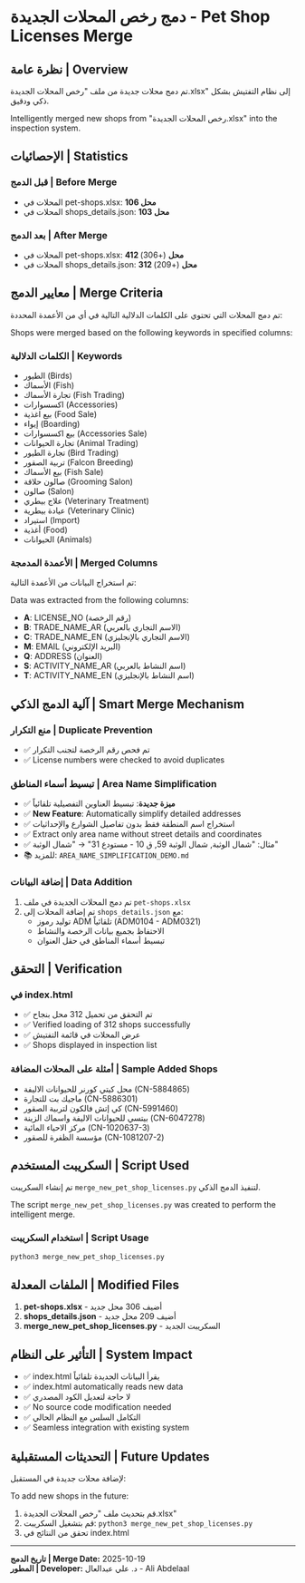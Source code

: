 # دمج رخص المحلات الجديدة - Pet Shop Licenses Merge

## نظرة عامة | Overview

تم دمج محلات جديدة من ملف "رخص المحلات الجديدة.xlsx" إلى نظام التفتيش بشكل ذكي ودقيق.

Intelligently merged new shops from "رخص المحلات الجديدة.xlsx" into the inspection system.

## الإحصائيات | Statistics

### قبل الدمج | Before Merge
- المحلات في pet-shops.xlsx: **106 محل**
- المحلات في shops_details.json: **103 محل**

### بعد الدمج | After Merge  
- المحلات في pet-shops.xlsx: **412 محل** (+306)
- المحلات في shops_details.json: **312 محل** (+209)

## معايير الدمج | Merge Criteria

تم دمج المحلات التي تحتوي على الكلمات الدلالية التالية في أي من الأعمدة المحددة:

Shops were merged based on the following keywords in specified columns:

### الكلمات الدلالية | Keywords
- الطيور (Birds)
- الأسماك (Fish)
- تجارة الأسماك (Fish Trading)
- اكسسوارات (Accessories)
- بيع اغذية (Food Sale)
- إيواء (Boarding)
- بيع اكسسوارات (Accessories Sale)
- تجارة الحيوانات (Animal Trading)
- تجارة الطيور (Bird Trading)
- تربية الصقور (Falcon Breeding)
- بيع الأسماك (Fish Sale)
- صالون حلاقة (Grooming Salon)
- صالون (Salon)
- علاج بيطري (Veterinary Treatment)
- عيادة بيطرية (Veterinary Clinic)
- استيراد (Import)
- أغذية (Food)
- الحيوانات (Animals)

### الأعمدة المدمجة | Merged Columns
تم استخراج البيانات من الأعمدة التالية:

Data was extracted from the following columns:
- **A**: LICENSE_NO (رقم الرخصة)
- **B**: TRADE_NAME_AR (الاسم التجاري بالعربي)
- **C**: TRADE_NAME_EN (الاسم التجاري بالإنجليزي)
- **M**: EMAIL (البريد الإلكتروني)
- **Q**: ADDRESS (العنوان)
- **S**: ACTIVITY_NAME_AR (اسم النشاط بالعربي)
- **T**: ACTIVITY_NAME_EN (اسم النشاط بالإنجليزي)

## آلية الدمج الذكي | Smart Merge Mechanism

### منع التكرار | Duplicate Prevention
- ✅ تم فحص رقم الرخصة لتجنب التكرار
- ✅ License numbers were checked to avoid duplicates

### تبسيط أسماء المناطق | Area Name Simplification
- ✅ **ميزة جديدة**: تبسيط العناوين التفصيلية تلقائياً
- ✅ **New Feature**: Automatically simplify detailed addresses
- ✅ استخراج اسم المنطقة فقط بدون تفاصيل الشوارع والإحداثيات
- ✅ Extract only area name without street details and coordinates
- ✅ مثال: "شمال الوثبة, شمال الوثبة 59, ق 10 - مستودع 31" → "شمال الوثبة"
- 📚 للمزيد: `AREA_NAME_SIMPLIFICATION_DEMO.md`

### إضافة البيانات | Data Addition
1. تم دمج المحلات الجديدة في ملف `pet-shops.xlsx`
2. تم إضافة المحلات إلى `shops_details.json` مع:
   - توليد رموز ADM تلقائياً (ADM0104 - ADM0321)
   - الاحتفاظ بجميع بيانات الرخصة والنشاط
   - تبسيط أسماء المناطق في حقل العنوان

## التحقق | Verification

### في index.html
- ✅ تم التحقق من تحميل 312 محل بنجاح
- ✅ Verified loading of 312 shops successfully
- ✅ عرض المحلات في قائمة التفتيش
- ✅ Shops displayed in inspection list

### أمثلة على المحلات المضافة | Sample Added Shops
- محل كيتي كورنر للحيوانات الاليفة (CN-5884865)
- ماجيك بت للتجارة (CN-5886301)
- كي إتش فالكون لتربية الصقور (CN-5991460)
- بيتسي للحيوانات الاليفة واسماك الزينة (CN-6047278)
- مركز الاحياء المائية (CN-1020637-3)
- مؤسسة الظفرة للصقور (CN-1081207-2)

## السكريبت المستخدم | Script Used

تم إنشاء السكريبت `merge_new_pet_shop_licenses.py` لتنفيذ الدمج الذكي.

The script `merge_new_pet_shop_licenses.py` was created to perform the intelligent merge.

### استخدام السكريبت | Script Usage
```bash
python3 merge_new_pet_shop_licenses.py
```

## الملفات المعدلة | Modified Files

1. **pet-shops.xlsx** - أضيف 306 محل جديد
2. **shops_details.json** - أضيف 209 محل جديد
3. **merge_new_pet_shop_licenses.py** - السكريبت الجديد

## التأثير على النظام | System Impact

- ✅ index.html يقرأ البيانات الجديدة تلقائياً
- ✅ index.html automatically reads new data
- ✅ لا حاجة لتعديل الكود المصدري
- ✅ No source code modification needed
- ✅ التكامل السلس مع النظام الحالي
- ✅ Seamless integration with existing system

## التحديثات المستقبلية | Future Updates

لإضافة محلات جديدة في المستقبل:

To add new shops in the future:
1. قم بتحديث ملف "رخص المحلات الجديدة.xlsx"
2. قم بتشغيل السكريبت: `python3 merge_new_pet_shop_licenses.py`
3. تحقق من النتائج في index.html

---

**تاريخ الدمج | Merge Date:** 2025-10-19  
**المطور | Developer:** د. علي عبدالعال - Ali Abdelaal
